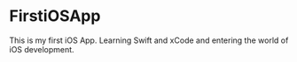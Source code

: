 # FirstiOSApp
This is my first iOS App. Learning Swift and xCode and entering the world of iOS development.
